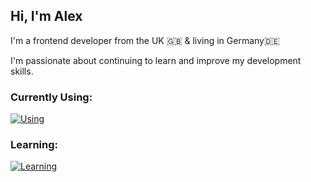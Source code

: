 ## Hi, I'm Alex
I'm a frontend developer from the UK 🇬🇧 & living in Germany🇩🇪

I'm passionate about continuing to learn and improve my development skills.

### Currently Using:
[![Using](https://skillicons.dev/icons?i=ts,js,php,react,wordpress,next,nodejs,tailwind,mongodb,express&perline=5)](https://skillicons.dev)

### Learning:
[![Learning](https://skillicons.dev/icons?i=laravel,svelte,androidstudio&perline=5)](https://skillicons.dev)
